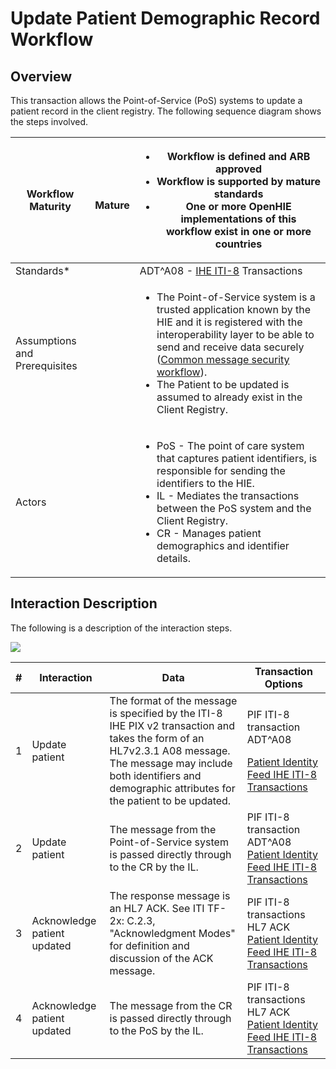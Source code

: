 # Update Patient Demographic Record Workflow

## Overview

This transaction allows the Point-of-Service (PoS) systems to update a patient record in the client registry. The following sequence diagram shows the steps involved.

| **Workflow Maturity**         | <p><img src="https://lh5.googleusercontent.com/Vp6XBRGu-U_Dmd5EKNpCZvEEum0CxOcHOj9NgHh8UMMNLMlXHmLcUE_YWueDRr4uqWLzpPfzSBLJ2k33XQIelLypjQ4wyrD17-t33GtLa8fFxW9AYDvXhiJmBl4VaLgKDg" alt=""></p><p>    <strong>Mature</strong></p> | <p></p><ul><li>Workflow is defined and ARB approved</li><li>Workflow is supported by mature standards </li><li>One or more OpenHIE implementations of this workflow exist in one or more countries</li></ul>                                                                                                                                                                                                      |
| ----------------------------- | -------------------------------------------------------------------------------------------------------------------------------------------------------------------------------------------------------------------------------- | ----------------------------------------------------------------------------------------------------------------------------------------------------------------------------------------------------------------------------------------------------------------------------------------------------------------------------------------------------------------------------------------------------------------- |
| Standards\*                   |                                                                                                                                                                                                                                  |  ADT^A08 - [IHE ITI-8](https://profiles.ihe.net/ITI/TF/Volume2/ITI-8.html) Transactions                                                                                                                                                                                                                                                                                                                           |
| Assumptions and Prerequisites |                                                                                                                                                                                                                                  | <p></p><ul><li>The Point-of-Service system is a trusted application known by the HIE and it is registered with the interoperability layer to be able to send and receive data securely (<a href="https://wiki.ohie.org/display/documents/Common+message+security+workflow">Common message security workflow</a>).</li><li>The Patient to be updated is assumed to already exist in the Client Registry.</li></ul> |
| Actors                        |                                                                                                                                                                                                                                  | <p></p><ul><li>PoS - The point of care system that captures patient identifiers, is responsible for sending the identifiers to the HIE.</li><li>IL - Mediates the transactions between the PoS system and the Client Registry.</li><li>CR - Manages patient demographics and identifier details.</li></ul>                                                                                                        |

## **Interaction Description**&#x20;

The following is a description of the interaction steps.&#x20;

![](https://lh3.googleusercontent.com/LPkYsrvX4ygNHxQwkssyYliNGHGUBuyDo9h4TXrP4cHC6881jdodNXLynSaNWCqZz4Khhosk7o4H2NKpjTDcV83DW\_2xoIhWCOiteO5mbb\_Ch-V7mmlEbTBcwfAHXJhz4A)

| **#** | Interaction                 | Data                                                                                                                                                                                                                          | Transaction Options                                                                                                                                                                        |
| ----- | --------------------------- | ----------------------------------------------------------------------------------------------------------------------------------------------------------------------------------------------------------------------------- | ------------------------------------------------------------------------------------------------------------------------------------------------------------------------------------------ |
| 1     | Update patient              | The format of the message is specified by the ITI-8 IHE PIX v2 transaction and takes the form of an HL7v2.3.1 A08 message. The message may include both identifiers and demographic attributes for the patient to be updated. | <p>PIF ITI-8 transaction ADT^A08</p><p><a href="https://wiki.ohie.org/display/documents/Patient+Identity+Feed+IHE+ITI-8+Transactions">Patient Identity Feed IHE ITI-8 Transactions</a></p> |
| 2     | Update patient              | The message from the Point-of-Service system is passed directly through to the CR by the IL.                                                                                                                                  | PIF ITI-8 transaction ADT^A08 [Patient Identity Feed IHE ITI-8 Transactions](https://wiki.ohie.org/display/documents/Patient+Identity+Feed+IHE+ITI-8+Transactions)                         |
| 3     | Acknowledge patient updated | The response message is an HL7 ACK. See ITI TF-2x: C.2.3, "Acknowledgment Modes" for definition and discussion of the ACK message.                                                                                            | PIF ITI-8 transactions HL7 ACK [Patient Identity Feed IHE ITI-8 Transactions](https://wiki.ohie.org/display/documents/Patient+Identity+Feed+IHE+ITI-8+Transactions)                        |
| 4     | Acknowledge patient updated | The message from the CR is passed directly through to the PoS by the IL.                                                                                                                                                      | PIF ITI-8 transactions HL7 ACK [Patient Identity Feed IHE ITI-8 Transactions](https://wiki.ohie.org/display/documents/Patient+Identity+Feed+IHE+ITI-8+Transactions)                        |

##
